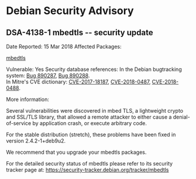
Debian Security Advisory
========================


DSA-4138-1 mbedtls -- security update
-------------------------------------



Date Reported:
15 Mar 2018
Affected Packages:

[mbedtls](https://packages.debian.org/src:mbedtls)

Vulnerable:
Yes
Security database references:
In the Debian bugtracking system: [Bug 890287](https://bugs.debian.org/cgi-bin/bugreport.cgi?bug=890287), [Bug 890288](https://bugs.debian.org/cgi-bin/bugreport.cgi?bug=890288).  
In Mitre's CVE dictionary: [CVE-2017-18187](https://security-tracker.debian.org/tracker/CVE-2017-18187), [CVE-2018-0487](https://security-tracker.debian.org/tracker/CVE-2018-0487), [CVE-2018-0488](https://security-tracker.debian.org/tracker/CVE-2018-0488).  

More information:

Several vulnerabilities were discovered in mbed TLS, a lightweight
crypto and SSL/TLS library, that allowed a remote attacker to either
cause a denial-of-service by application crash, or execute arbitrary
code.


For the stable distribution (stretch), these problems have been fixed in
version 2.4.2-1+deb9u2.


We recommend that you upgrade your mbedtls packages.


For the detailed security status of mbedtls please refer to
its security tracker page at:
<https://security-tracker.debian.org/tracker/mbedtls>





